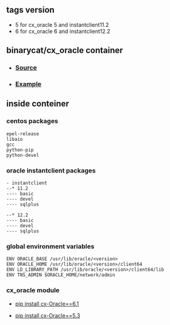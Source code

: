 ## tags version
- 5 for cx_oracle 5 and instantclient11.2
- 6 for cx_oracle 6 and instantclient12.2

## binarycat/cx_oracle container

- ### [Source](https://github.com/catbinary/cx_oracle)
- ### [Example](https://github.com/catbinary/cx_oracle_example)

## inside conteiner

### centos packages
```
epel-release
libaio
gcc
python-pip
python-devel
```

### oracle instantclient packages
```
- instantclient 
--* 11.2
---- basic
---- devel
---- sqlplus

--* 12.2
---- basic
---- devel
---- sqlplus
```

### global environment variables
```
ENV ORACLE_BASE /usr/lib/oracle/<version>
ENV ORACLE_HOME /usr/lib/oracle/<version>/client64
ENV LD_LIBRARY_PATH /usr/lib/oracle/<version>/client64/lib
ENV TNS_ADMIN $ORACLE_HOME/network/admin
```

### cx_oracle module
- [pip install cx-Oracle==6.1](https://pypi.python.org/pypi/cx_Oracle/)

- [pip install cx-Oracle==5.3](https://pypi.python.org/pypi/cx_Oracle/)
